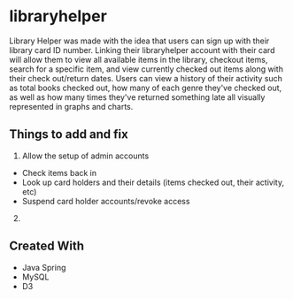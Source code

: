 # libraryhelper

Library Helper was made with the idea that users can sign up with their library card ID number. Linking their libraryhelper account with their card will allow them to view all available items in the library, checkout items, search for a specific item, and view currently checked out items along with their check out/return dates. Users can view a history of their activity such as total books checked out, how many of each genre they've checked out, as well as how many times they've returned something late all visually represented in graphs and charts.

## Things to add and fix

1. Allow the setup of admin accounts
  * Check items back in
  * Look up card holders and their details (items checked out, their activity, etc)
  * Suspend card holder accounts/revoke access
2. 

## Created With

* Java Spring
* MySQL
* D3
